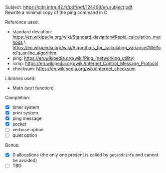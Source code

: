 Subject: https://cdn.intra.42.fr/pdf/pdf/124498/en.subject.pdf \
Rewrite a minimal copy of the ping command in C

Reference used:
- standard deviation: https://en.wikipedia.org/wiki/Standard_deviation#Rapid_calculation_methods \ https://en.wikipedia.org/wiki/Algorithms_for_calculating_variance#Welford's_online_algorithm
- ping: https://en.wikipedia.org/wiki/Ping_(networking_utility)
- icmp: https://en.wikipedia.org/wiki/Internet_Control_Message_Protocol
- checksum: https://en.wikipedia.org/wiki/Internet_checksum

Libraries used:
- Math (sqrt function)

Completion:
- [x] timer system
- [x] print system
- [x] ping message
- [x] socket
- [ ] verbose option
- [ ] quiet option

Bonus:
- [x] 0 allocations (the only one present is called by `getaddrinfo` and cannot be avoided)
- [ ] TBD